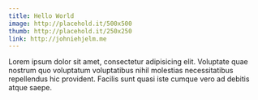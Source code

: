 ```yaml
---
title: Hello World
image: http://placehold.it/500x500
thumb: http://placehold.it/250x250
link: http://johniehjelm.me
---
```


Lorem ipsum dolor sit amet, consectetur adipisicing elit. Voluptate quae nostrum quo voluptatum voluptatibus nihil molestias necessitatibus repellendus hic provident. Facilis sunt quasi iste cumque vero ad debitis atque saepe.
